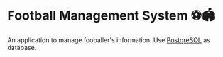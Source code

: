 # Football Management System ⚽🏟️ 

An application to manage fooballer's information. Use [PostgreSQL](https://www.postgresql.org/) as database.
